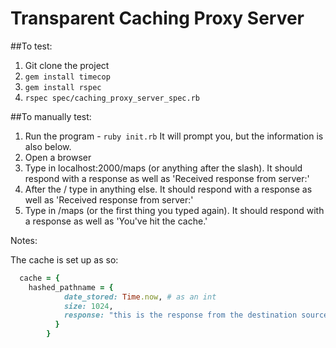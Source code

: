 # Transparent Caching Proxy Server

##To test:

1. Git clone the project
2. ```gem install timecop```
3. ```gem install rspec```
3. ```rspec spec/caching_proxy_server_spec.rb```

##To manually test:

1. Run the program - ```ruby init.rb``` It will prompt you, but the information is also below.
2. Open a browser
3. Type in localhost:2000/maps (or anything after the slash). It should respond with a response as well as 'Received response from server:'
4. After the / type in anything else. It should respond with a response as well as 'Received response from server:'
5. Type in /maps (or the first thing you typed again). It should respond with a response as well as 'You've hit the cache.'

Notes:

The cache is set up as so:

```ruby
  cache = {
    hashed_pathname = {
            date_stored: Time.now, # as an int
            size: 1024,
            response: "this is the response from the destination source"
          }
        }
```

